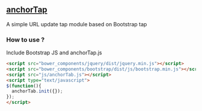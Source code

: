 ## [anchorTap]()

A simple URL update tap module based on Bootstrap tap

### How to use ?

Include Bootstrap JS and anchorTap.js

```html
<script src="bower_components/jquery/dist/jquery.min.js"></script>
<script src="bower_components/bootstrap/dist/js/bootstrap.min.js"></script>
<script src="js/anchorTab.js"></script>
<script type="text/javascript">
$(function(){
  anchorTab.init({});
});
</script>
```
